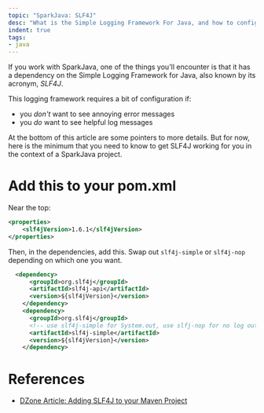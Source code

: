 ```yaml
---
topic: "SparkJava: SLF4J"
desc: "What is the Simple Logging Framework For Java, and how to configure it"
indent: true
tags:
- java
---
```


If you work with SparkJava, one of the things you'll encounter is that 
it has a dependency on the Simple Logging Framework for Java, also known by
its acronym, *SLF4J*.

This logging framework requires a bit of configuration if:

* you *don't* want to see annoying error messages
* you *do* want to see helpful log messages

At the bottom of this article are some pointers to more details.  But for now, here is the minimum that you need to know
to get SLF4J working for you in the context of a SparkJava project.

# Add this to your pom.xml

Near the top:

```xml
<properties>
    <slf4jVersion>1.6.1</slf4jVersion>
</properties>
```

Then, in the dependencies, add this.   Swap out `slf4j-simple` or `slf4j-nop` depending on which one you want.

```xml
  <dependency>
      <groupId>org.slf4j</groupId>
      <artifactId>slf4j-api</artifactId>
      <version>${slf4jVersion}</version>
    </dependency>
    <dependency>
      <groupId>org.slf4j</groupId>
      <!-- use slf4j-simple for System.out, use slfj-nop for no log output -->
      <artifactId>slf4j-simple</artifactId>
      <version>${slf4jVersion}</version>
    </dependency>
```

# References

* [DZone Article: Adding SLF4J to your Maven Project](https://dzone.com/articles/adding-slf4j-your-maven)
